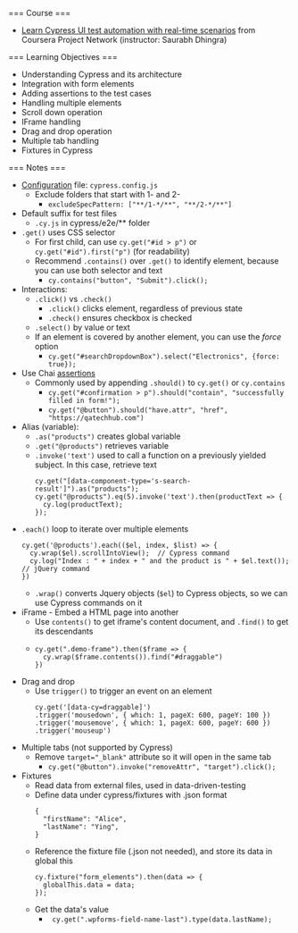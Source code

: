 === Course ===
- [Learn Cypress UI test automation with real-time scenarios](https://www.coursera.org/projects/learn-cypress-ui-test-automation-with-real-time-scenarios) from Coursera Project Network (instructor: Saurabh Dhingra)

=== Learning Objectives ===
- Understanding Cypress and its architecture
- Integration with form elements
- Adding assertions to the test cases
- Handling multiple elements
- Scroll down operation
- IFrame handling
- Drag and drop operation
- Multiple tab handling
- Fixtures in Cypress

=== Notes ===
- [Configuration](https://docs.cypress.io/guides/references/configuration) file: `cypress.config.js`
  - Exclude folders that start with 1- and 2- 
	  - `excludeSpecPattern: ["**/1-*/**", "**/2-*/**"]`
- Default suffix for test files
  - `.cy.js` in cypress/e2e/** folder
- `.get()` uses CSS selector
  - For first child, can use `cy.get("#id > p")` or `cy.get("#id").first("p")` (for readability)
  - Recommend `.contains()` over `.get()` to identify element, because you can use both selector and text
    - `cy.contains("button", "Submit").click();`
- Interactions:
  - `.click()` vs `.check()`
    - `.click()` clicks element, regardless of previous state
    - `.check()` ensures checkbox is checked
  - `.select()` by value or text
  - If an element is covered by another element, you can use the *force* option
    - `cy.get("#searchDropdownBox").select("Electronics", {force: true});`
- Use Chai [assertions](https://docs.cypress.io/guides/references/assertions)
  - Commonly used by appending `.should()` to `cy.get()` or `cy.contains`
    - `cy.get("#confirmation > p").should("contain", "successfully filled in form!");`
    - `cy.get("@button").should("have.attr", "href", "https://qatechhub.com")`
- Alias (variable):
  - `.as("products")` creates global variable
  - `.get("@products")` retrieves variable
  - `.invoke('text')` used to call a function on a previously yielded subject.  In this case, retrieve text
    ```
    cy.get("[data-component-type='s-search-result']").as("products");
    cy.get("@products").eq(5).invoke('text').then(productText => {
      cy.log(productText);
    });
    ```
- `.each()` loop to iterate over multiple elements
  ```
  cy.get('@products').each(($el, index, $list) => {
    cy.wrap($el).scrollIntoView();  // Cypress command
    cy.log("Index : " + index + " and the product is " + $el.text());  // jQuery command
  })
  ```
  - `.wrap()` converts Jquery objects (`$el`) to Cypress objects, so we can use Cypress commands on it
- iFrame - Embed a HTML page into another
  - Use `contents()` to get iframe's content document, and `.find()` to get its descendants
  - ```
    cy.get(".demo-frame").then($frame => {
      cy.wrap($frame.contents()).find("#draggable")
    })
    ```
- Drag and drop
  - Use `trigger()` to trigger an event on an element
    ```
    cy.get('[data-cy=draggable]')
    .trigger('mousedown', { which: 1, pageX: 600, pageY: 100 })
    .trigger('mousemove', { which: 1, pageX: 600, pageY: 600 })
    .trigger('mouseup')
    ```
- Multiple tabs (not supported by Cypress)
  - Remove `target="_blank"` attribute so it will open in the same tab
    - `cy.get("@button").invoke("removeAttr", "target").click();`
- Fixtures
  - Read data from external files, used in data-driven-testing
  - Define data under cypress/fixtures with .json format
    ```
    {
      "firstName": "Alice",
      "lastName": "Ying",
    }
    ```
  - Reference the fixture file (.json not needed), and store its data in global this
    ```
    cy.fixture("form_elements").then(data => {
      globalThis.data = data;
    });
    ```
  - Get the data's value
    - ` cy.get(".wpforms-field-name-last").type(data.lastName);`